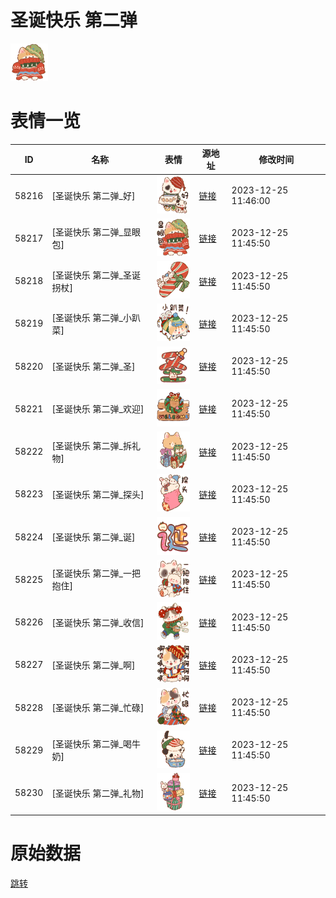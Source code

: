 # 圣诞快乐 第二弹

<img src="./cover.png" height="60" alt="cover" />

# 表情一览

|ID|名称|表情|源地址|修改时间|
|----|----|----|----|----|
|58216|[圣诞快乐 第二弹_好]|<img src="./pic/058216_%5B圣诞快乐 第二弹_好%5D.png" height="60" alt="好"/>|[链接](https://i0.hdslb.com/bfs/garb/94e050cfe8bebf7169548a225434f1f2ff2b3742.png)|2023-12-25 11:46:00|
|58217|[圣诞快乐 第二弹_显眼包]|<img src="./pic/058217_%5B圣诞快乐 第二弹_显眼包%5D.png" height="60" alt="显眼包"/>|[链接](https://i0.hdslb.com/bfs/garb/2add2994e9cd63e7ac8981a8f133887f8ec6ca89.png)|2023-12-25 11:45:50|
|58218|[圣诞快乐 第二弹_圣诞拐杖]|<img src="./pic/058218_%5B圣诞快乐 第二弹_圣诞拐杖%5D.png" height="60" alt="圣诞拐杖"/>|[链接](https://i0.hdslb.com/bfs/garb/5a0045e184c1d499d571d40237b23538ce0c980a.png)|2023-12-25 11:45:50|
|58219|[圣诞快乐 第二弹_小趴菜]|<img src="./pic/058219_%5B圣诞快乐 第二弹_小趴菜%5D.png" height="60" alt="小趴菜"/>|[链接](https://i0.hdslb.com/bfs/garb/0cf2ceef754e641185b246bb331571ee805ab686.png)|2023-12-25 11:45:50|
|58220|[圣诞快乐 第二弹_圣]|<img src="./pic/058220_%5B圣诞快乐 第二弹_圣%5D.png" height="60" alt="圣"/>|[链接](https://i0.hdslb.com/bfs/garb/2de59e506b72125bb0b7f988b2bf9222d5adeff2.png)|2023-12-25 11:45:50|
|58221|[圣诞快乐 第二弹_欢迎]|<img src="./pic/058221_%5B圣诞快乐 第二弹_欢迎%5D.png" height="60" alt="欢迎"/>|[链接](https://i0.hdslb.com/bfs/garb/e2e3fa969356219577fc8242eb9b8d6da4cb74d6.png)|2023-12-25 11:45:50|
|58222|[圣诞快乐 第二弹_拆礼物]|<img src="./pic/058222_%5B圣诞快乐 第二弹_拆礼物%5D.png" height="60" alt="拆礼物"/>|[链接](https://i0.hdslb.com/bfs/garb/f45ef2ffc0bffea483b278b6e37e290de2b6a694.png)|2023-12-25 11:45:50|
|58223|[圣诞快乐 第二弹_探头]|<img src="./pic/058223_%5B圣诞快乐 第二弹_探头%5D.png" height="60" alt="探头"/>|[链接](https://i0.hdslb.com/bfs/garb/9637d1ba7f16ec2245e8c483114b4593a13f07d2.png)|2023-12-25 11:45:50|
|58224|[圣诞快乐 第二弹_诞]|<img src="./pic/058224_%5B圣诞快乐 第二弹_诞%5D.png" height="60" alt="诞"/>|[链接](https://i0.hdslb.com/bfs/garb/706be652bedcc6468f7b7742829a3d5953d39d55.png)|2023-12-25 11:45:50|
|58225|[圣诞快乐 第二弹_一把抱住]|<img src="./pic/058225_%5B圣诞快乐 第二弹_一把抱住%5D.png" height="60" alt="一把抱住"/>|[链接](https://i0.hdslb.com/bfs/garb/5ee5c4fa7795390c50e6c220287f481c081f823a.png)|2023-12-25 11:45:50|
|58226|[圣诞快乐 第二弹_收信]|<img src="./pic/058226_%5B圣诞快乐 第二弹_收信%5D.png" height="60" alt="收信"/>|[链接](https://i0.hdslb.com/bfs/garb/96ed6c5923e6b13e3f8e739275b06ec70d295811.png)|2023-12-25 11:45:50|
|58227|[圣诞快乐 第二弹_啊]|<img src="./pic/058227_%5B圣诞快乐 第二弹_啊%5D.png" height="60" alt="啊"/>|[链接](https://i0.hdslb.com/bfs/garb/31cb6961f96ee6f89a61996118f2a96ac05920e8.png)|2023-12-25 11:45:50|
|58228|[圣诞快乐 第二弹_忙碌]|<img src="./pic/058228_%5B圣诞快乐 第二弹_忙碌%5D.png" height="60" alt="忙碌"/>|[链接](https://i0.hdslb.com/bfs/garb/b5a56d2205cb3eb32e591ec1c31d57eca4e5bc8c.png)|2023-12-25 11:45:50|
|58229|[圣诞快乐 第二弹_喝牛奶]|<img src="./pic/058229_%5B圣诞快乐 第二弹_喝牛奶%5D.png" height="60" alt="喝牛奶"/>|[链接](https://i0.hdslb.com/bfs/garb/f1c4eb703cd1f6544b1ee127478a7c6e76761b83.png)|2023-12-25 11:45:50|
|58230|[圣诞快乐 第二弹_礼物]|<img src="./pic/058230_%5B圣诞快乐 第二弹_礼物%5D.png" height="60" alt="礼物"/>|[链接](https://i0.hdslb.com/bfs/garb/50f1fecb5b024d84ad9ec920f89a372d620da10e.png)|2023-12-25 11:45:50|

# 原始数据

[跳转](./raw.json)

